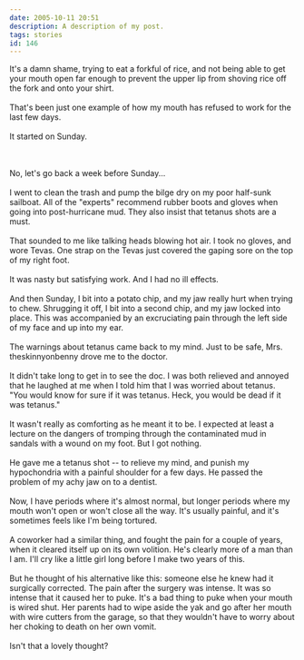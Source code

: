 ```yaml
---
date: 2005-10-11 20:51
description: A description of my post.
tags: stories
id: 146
---
```

It's a damn shame, trying to eat a forkful of rice, and not being able to get your mouth open far enough to prevent the upper lip from shoving rice off the fork and onto your shirt.<br />
<br />
That's been just one example of how my mouth has refused to work for the last few days.<br />
<br />
It started on Sunday.
<!--more--><br /><br />No, let's go back a week before Sunday...<br />
<br />
I went to clean the trash and pump the bilge dry on my poor half-sunk sailboat.  All of the "experts" recommend rubber boots and gloves when going into post-hurricane mud.  They also insist that tetanus shots are a must.<br />
<br />
That sounded to me like talking heads blowing hot air.  I took no gloves, and wore Tevas.  One strap on the Tevas just covered the gaping sore on the top of my right foot.<br />
<br />
It was nasty but satisfying work.  And I had no ill effects.<br />
<br />
And then Sunday, I bit into a potato chip, and my jaw really hurt when trying to chew.  Shrugging it off, I bit into a second chip, and my jaw locked into place.  This was accompanied by an excruciating pain through the left side of my face and up into my ear.<br />
<br />
The warnings about tetanus came back to my mind.  Just to be safe, Mrs. theskinnyonbenny drove me to the doctor.<br />
<br />
It didn't take long to get in to see the doc.  I was both relieved and annoyed that he laughed at me when I told him that I was worried about tetanus.  "You would know for sure if it was tetanus.  Heck, you would be dead if it was tetanus."<br />
<br />
It wasn't really as comforting as he meant it to be.  I expected at least a lecture on the dangers of tromping through the contaminated mud in sandals with a wound on my foot. But I got nothing.<br />
<br />
He gave me a tetanus shot -- to relieve my mind, and punish my hypochondria with a painful shoulder for a few days.  He passed the problem of my achy jaw on to a dentist.<br />
<br />
Now, I have periods where it's almost normal, but longer periods where my mouth won't open or won't close all the way.  It's usually painful, and it's sometimes feels like I'm being tortured.<br />
<br />
A coworker had a similar thing, and fought the pain for a couple of years, when it cleared itself up on its own volition.  He's clearly more of a man than I am.  I'll cry like a little girl long before I make two years of this.<br />
<br />
But he thought of his alternative like this:  someone else he knew had it surgically corrected.  The pain after the surgery was intense.  It was so intense that it caused her to puke.  It's a bad thing to puke when your mouth is wired shut.  Her parents had to wipe aside the yak and go after her mouth with wire cutters from the garage, so that they wouldn't have to worry about her choking to death on her own vomit.<br />
<br />
Isn't that a lovely thought?
